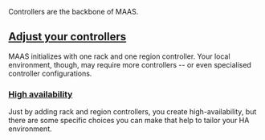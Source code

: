 <!-- "How to manage controllers" -->
Controllers are the backbone of MAAS.

## [Adjust your controllers](/t/how-to-adjust-your-controllers/5172)

MAAS initializes with one rack and one region controller.  Your local environment, though, may require more controllers -- or even specialised controller configurations.

### [High availability](/t/-how-to-enable-high-availability/5120)

Just by adding rack and region controllers, you create high-availability, but there are some specific choices you can make that help to tailor your HA environment.